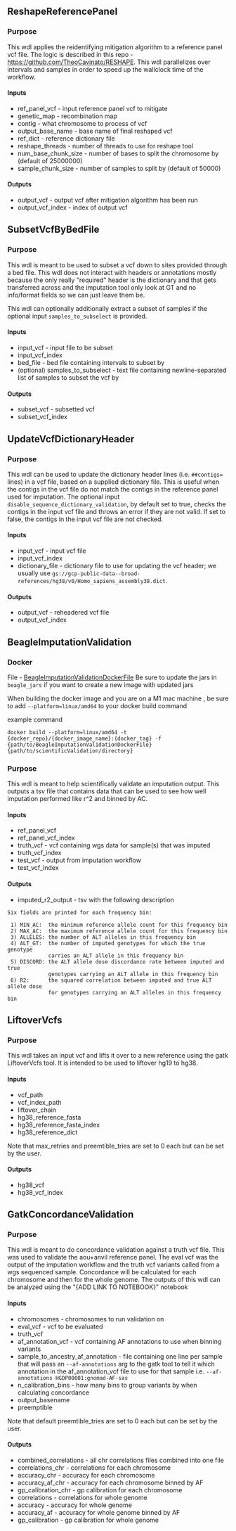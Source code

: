 ## ReshapeReferencePanel
### Purpose
This wdl applies the reidentifying mitigation algorithm
to a reference panel vcf file.  The logic is described
in this repo - https://github.com/TheoCavinato/RESHAPE.
This wdl parallelizes over intervals and samples in 
order to speed up the wallclock time of the workflow.  

#### Inputs
* ref_panel_vcf - input reference panel vcf to mitigate
* genetic_map - recombination map
* contig - what chromosome to process of vcf
* output_base_name - base name of final reshaped vcf
* ref_dict - reference dictionary file
* reshape_threads - number of threads to use for reshape tool
* num_base_chunk_size - number of bases to split the chromosome by (default of 25000000)
* sample_chunk_size - number of samples to split by (default of 50000)

#### Outputs
* output_vcf - output vcf after mitigation algorithm has been run
* output_vcf_index - index of output vcf


## SubsetVcfByBedFile
### Purpose
This wdl is meant to be used to subset a vcf down
to sites provided through a bed file.  This wdl does
not interact with headers or annotations mostly because
the only really "required" header is the dictionary
and that gets transferred across and the imputation
tool only look at GT and no info/format fields so
we can just leave them be.

This wdl can optionally additionally extract a subset of samples if the
optional input `samples_to_subselect` is provided.

#### Inputs
* input_vcf - input file to be subset
* input_vcf_index 
* bed_file - bed file containing intervals to subset by
* (optional) samples_to_subselect - text file containing 
newline-separated list of samples to subset the vcf by

#### Outputs
* subset_vcf - subsetted vcf
* subset_vcf_index 

## UpdateVcfDictionaryHeader
### Purpose
This wdl can be used to update the dictionary header lines
(i.e. `##contigs=` lines) in a vcf file, based on a supplied
dictionary file. This is useful when the contigs in the vcf
file do not match the contigs in the reference panel used
for imputation. The optional input `disable_sequence_dictionary_validation`,
by default set to true, checks the contigs in the input vcf file and
throws an error if they are not valid. If set to false, the contigs
in the input vcf file are not checked.

#### Inputs
* input_vcf - input vcf file
* input_vcf_index
* dictionary_file - dictionary file to use for updating the vcf header;
we usually use `gs://gcp-public-data--broad-references/hg38/v0/Homo_sapiens_assembly38.dict`.

#### Outputs
* output_vcf - reheadered vcf file
* output_vcf_index

## BeagleImputationValidation
### Docker
File - [BeagleImputationValidationDockerFile](BeagleImputationValidationDockerFile)
Be sure to update the jars in `beagle_jars` if you
want to create a new image with updated jars

When building the docker image and you are on a M1 mac machine
, be sure to add `--platform=linux/amd64` to your docker build command

example command
```
docker build --platform=linux/amd64 -t {docker_repo}/{docker_image_name}:{docker_tag} -f {path/to/BeagleImputationValidationDockerFile} {path/to/scientificValidation/directory}
```

### Purpose
This wdl is meant to help scientifically validate
an imputation output.  This outputs a tsv file that
contains data that can be used to see how well imputation
performed like r^2 and binned by AC.

#### Inputs
* ref_panel_vcf
* ref_panel_vcf_index
* truth_vcf - vcf containing wgs data for sample(s)
that was imputed 
* truth_vcf_index
* test_vcf - output from imputation workflow
* test_vcf_index

#### Outputs
* imputed_r2_output - tsv with the following description
```
Six fields are printed for each frequency bin:

 1) MIN_AC:  the minimum reference allele count for this frequency bin
 2) MAX_AC:  the maximum reference allele count for this frequency bin
 3) ALLELES: the number of ALT alleles in this frequency bin
 4) ALT_GT:  the number of imputed genotypes for which the true genotype
             carries an ALT allele in this frequency bin
 5) DISCORD: the ALT allele dose discordance rate between imputed and true
             genotypes carrying an ALT allele in this frequency bin
 6) R2:      the squared correlation between imputed and true ALT allele dose
             for genotypes carrying an ALT alleles in this frequency bin
 ```

## LiftoverVcfs
### Purpose
This wdl takes an input vcf and lifts it over to a new reference using the gatk LiftoverVcfs tool. It is intended to be used to liftover hg19 to hg38.

#### Inputs
* vcf_path
* vcf_index_path
* liftover_chain
* hg38_reference_fasta
* hg38_reference_fasta_index
* hg38_reference_dict

Note that max_retries and preemtible_tries are set to 0 each but can be set by the user. 

#### Outputs
* hg38_vcf
* hg38_vcf_index


## GatkConcordanceValidation
### Purpose
This wdl is meant to do concordance validation against a truth vcf file.  This was used to validate the aou+anvil
reference panel.  The eval vcf was the output of the imputation workflow and the truth vcf variants called from
a wgs sequenced sample.  Concordance will be calculated for each chromosome and then for the whole genome.  The outputs
of this wdl can be analyzed using the "{ADD LINK TO NOTEBOOK}" notebook

#### Inputs
* chromosomes - chromosomes to run validation on
* eval_vcf - vcf to be evaluated
* truth_vcf
* af_annotation_vcf - vcf containing AF annotations to use when binning variants
* sample_to_ancestry_af_annotation - file containing one line per sample that will pass an `--af-annotations` arg
to the gatk tool to tell it which annotation in the af_annotation_vcf file to use for that sample
i.e. `--af-annotations HGDP00001:gnomad-AF-sas`
* n_calibration_bins - how many bins to group variants by when calculating concordance
* output_basename
* preemptible


Note that default preemtible_tries are set to 0 each but can be set by the user.

#### Outputs
* combined_correlations - all chr correlations files combined into one file
* correlations_chr - correlations for each chromosome
* accuracy_chr - accuracy for each chromosome
* accuracy_af_chr - accuracy for each chromosome binned by AF
* gp_calibration_chr - gp calibration for each chromosome
* correlations - correlations for whole genome
* accuracy - accuracy for whole genome
* accuracy_af - accuracy for whole genome binned by AF
* gp_calibration - gp calibration for whole genome
